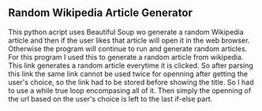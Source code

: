 ## Random Wikipedia Article Generator

This python acript uses Beautiful Soup wo generate a random Wikipedia article and then if the user likes that article will open it in the web browser. 
Otherwise the program will continue to run and generate random articles. For this program I used this to generate a random article from wikipedia.
This link generates a random article everytime it is clicked. So after parsing this link the same link cannot be used twice for openning after getting the user's choice,
so the link had to be stored before showing the title. So I had to use a while true loop encompasing all of it. Then simply the openning of the url based on the user's choice
is left to the last if-else part.<br>
